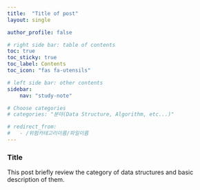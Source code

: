 ```yaml
---
title:  "Title of post"
layout: single

author_profile: false

# right side bar: table of contents
toc: true
toc_sticky: true
toc_label: Contents
toc_icon: "fas fa-utensils"

# left side bar: other contents
sidebar:
    nav: "study-note"

# Choose categories
# categories: "분야(Data Structure, Algorithm, etc...)"

# redirect_from:
#   - /위험카테고리이름/파일이름
---
```


<div class="notice--info">
<h3>Title</h3>
<p> This post briefly review the category of data structures and basic description of them.</p>
</div>